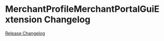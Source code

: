 # MerchantProfileMerchantPortalGuiExtension Changelog

[Release Changelog](https://github.com/spryker/merchant-profile-merchant-portal-gui-extension/releases)
